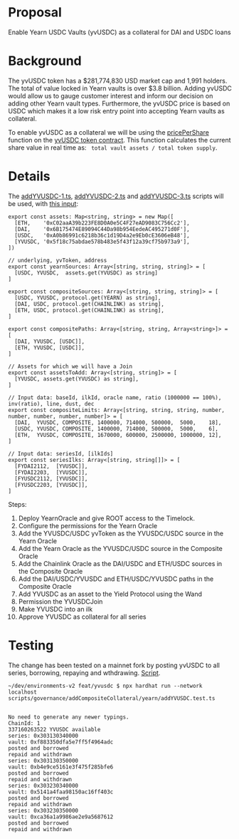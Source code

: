 # Proposal
Enable Yearn USDC Vaults (yvUSDC) as a collateral for DAI and USDC loans

# Background
The yvUSDC token has a $281,774,830 USD market cap and 1,991 holders. The total of value locked in Yearn vaults is over $3.8 billion. Adding yvUSDC would allow us to gauge customer interest and inform our decision on adding other Yearn vault types. Furthermore, the yvUSDC price is based on USDC which makes it a low risk entry point into accepting Yearn vaults as collateral.

To enable yvUSDC as a collateral we will be using the [pricePerShare](https://github.com/yearn/yearn-vaults/blob/main/contracts/Vault.vy) function on the [yvUSDC token contract](https://etherscan.io/token/0x5f18c75abdae578b483e5f43f12a39cf75b973a9#readContract).  This function calculates the current share value in real time as: ` total vault assets / total token supply`.

# Details

The [addYVUSDC-1.ts](https://github.com/yieldprotocol/environments-v2/blob/feat/yvusdc/scripts/governance/addCompositeCollateral/yearn/addYVUSDC-1.ts), [addYVUSDC-2.ts](https://github.com/yieldprotocol/environments-v2/blob/feat/yvusdc/scripts/governance/addCompositeCollateral/yearn/addYVUSDC-2.ts)  and [addYVUSDC-3.ts](https://github.com/yieldprotocol/environments-v2/blob/feat/yvusdc/scripts/governance/addCompositeCollateral/yearn/addYVUSDC-3.ts) scripts  will be used, with [this input](https://github.com/yieldprotocol/environments-v2/blob/feat/yvusdc/scripts/governance/addCompositeCollateral/yearn/addYVUSDC.mainnet.config.ts):

```
export const assets: Map<string, string> = new Map([
  [ETH,    '0xC02aaA39b223FE8D0A0e5C4F27eAD9083C756Cc2'],
  [DAI,    '0x6B175474E89094C44Da98b954EedeAC495271d0F'],
  [USDC,   '0xA0b86991c6218b36c1d19D4a2e9Eb0cE3606eB48'],
  [YVUSDC, '0x5f18c75abdae578b483e5f43f12a39cf75b973a9'],
])

// underlying, yvToken, address
export const yearnSources: Array<[string, string, string]> = [
  [USDC, YVUSDC,  assets.get(YVUSDC) as string]
]

export const compositeSources: Array<[string, string, string]> = [
  [USDC, YVUSDC, protocol.get(YEARN) as string],
  [DAI, USDC, protocol.get(CHAINLINK) as string],
  [ETH, USDC, protocol.get(CHAINLINK) as string],
]

export const compositePaths: Array<[string, string, Array<string>]> = [
  [DAI, YVUSDC, [USDC]],
  [ETH, YVUSDC, [USDC]],
]

// Assets for which we will have a Join
export const assetsToAdd: Array<[string, string]> = [
  [YVUSDC, assets.get(YVUSDC) as string],
]

// Input data: baseId, ilkId, oracle name, ratio (1000000 == 100%), inv(ratio), line, dust, dec
export const compositeLimits: Array<[string, string, string, number, number, number, number, number]> = [
  [DAI,  YVUSDC, COMPOSITE, 1400000, 714000, 500000,  5000,    18],
  [USDC, YVUSDC, COMPOSITE, 1400000, 714000, 500000,  5000,    6],
  [ETH,  YVUSDC, COMPOSITE, 1670000, 600000, 2500000, 1000000, 12],
]

// Input data: seriesId, [ilkIds]
export const seriesIlks: Array<[string, string[]]> = [
  [FYDAI2112,  [YVUSDC]],
  [FYDAI2203,  [YVUSDC]],
  [FYUSDC2112, [YVUSDC]],
  [FYUSDC2203, [YVUSDC]],
]

```
Steps:
 1.  Deploy YearnOracle and give ROOT access to the Timelock.
 2.  Configure the permissions for the Yearn Oracle
 3.  Add the YVUSDC/USDC yvToken as the YVUSDC/USDC source in the Yearn Oracle
 4.  Add the Yearn Oracle as the YVUSDC/USDC source in the Composite Oracle
 5.  Add the Chainlink Oracle as the DAI/USDC and ETH/USDC sources in the Composite Oracle
 6.  Add the DAI/USDC/YVUSDC and ETH/USDC/YVUSDC paths in the Composite Oracle
 7.  Add YVUSDC as an asset to the Yield Protocol using the Wand
 8.  Permission the YVUSDCJoin
 9.  Make YVUSDC into an ilk
 10. Approve YVUSDC as collateral for all series

# Testing
The change has been tested on a mainnet fork by posting yvUSDC to all series, borrowing, repaying and wthdrawing. [Script](https://github.com/yieldprotocol/environments-v2/blob/feat/yvusdc/scripts/governance/addCompositeCollateral/yearn/addYVUSDC.test.ts).

```
~/dev/environments-v2 feat/yvusdc $ npx hardhat run --network localhost scripts/governance/addCompositeCollateral/yearn/addYVUSDC.test.ts


No need to generate any newer typings.
ChainId: 1
337160263522 YVUSDC available
series: 0x303130340000
vault: 0xf883350dfa5e7ff5f4964adc
posted and borrowed
repaid and withdrawn
series: 0x303130350000
vault: 0xb4e9ce5161e3f475f285bfe6
posted and borrowed
repaid and withdrawn
series: 0x303230340000
vault: 0x5141a4faa98150ac16ff403c
posted and borrowed
repaid and withdrawn
series: 0x303230350000
vault: 0xca36a1a9986ae2e9a5687612
posted and borrowed
repaid and withdrawn

```